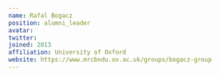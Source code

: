 ```yaml
---
name: Rafal Bogacz
position: alumni_leader
avatar: 
twitter: 
joined: 2013
affiliation: University of Oxford
website: https://www.mrcbndu.ox.ac.uk/groups/bogacz-group
---
```


